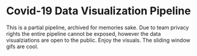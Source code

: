 # Covid-19 Data Visualization Pipeline

This is a partial pipeline, archived for memories sake. Due to team privacy rights the entire pipeline cannot be exposed, however the data visualziations are open to the public. Enjoy the visuals. The sliding window gifs are cool. 
